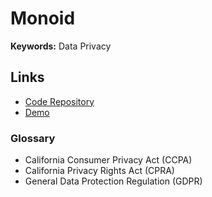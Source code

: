# Monoid

**Keywords:** Data Privacy

## Links

- [Code Repository](https://github.com/monoid-privacy/monoid)
- [Demo](https://demo.monoid.co)

### Glossary

- California Consumer Privacy Act (CCPA)
- California Privacy Rights Act (CPRA)
- General Data Protection Regulation (GDPR)
